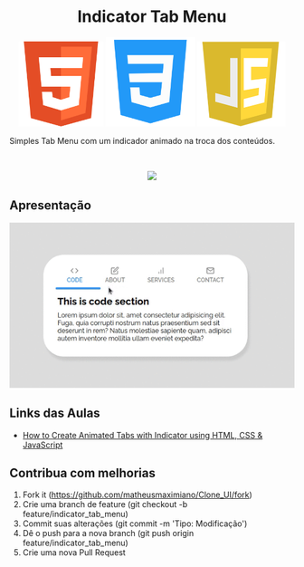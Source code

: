 <h1 align="center">Indicator Tab Menu</h1>
<p align="center">
  <img src="../../.github/html-logo.png" height="150" width="150" alt="Icon" />
  <img src="../../.github/css-logo.png" height="158" width="158" alt="Icon" />
  <img src="../../.github/js-logo.png" height="150" width="156" alt="Icon" />
</p>
<p align="justify">
  Simples Tab Menu com um indicador animado na troca dos conteúdos.
</p>
<br />
<div align="center">
  <p align="center">
    <a aria-label="Matheus" href="https://github.com/matheusmaximianomv">
      <img src="https://img.shields.io/badge/matheusmaximianomv-@-informational?logo=github"></img>
    </a>
  </p>
</div>

## Apresentação
<p align="center">
  <img src="./assets/indicator_tab.gif" alt="Apresentação" />
</p>

## Links das Aulas
* <a aria-label="Matheus" href="https://www.youtube.com/watch?v=mBaMq1DphRs">How to Create Animated Tabs with Indicator using HTML, CSS & JavaScript</a>

## Contribua com melhorias

1. Fork it (https://github.com/matheusmaximiano/Clone_UI/fork)
2. Crie uma branch de feature (git checkout -b feature/indicator_tab_menu)
3. Commit suas alterações (git commit -m 'Tipo: Modificação')
4. Dê o push para a nova branch (git push origin feature/indicator_tab_menu)
5. Crie uma nova Pull Request